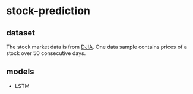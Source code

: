 # stock-prediction
 
## dataset
The stock market data is from
[DJIA](https://www.kaggle.com/datasets/szrlee/stock-time-series-20050101-to-20171231).
One data sample contains prices of a stock over 50 consecutive days.

## models
- LSTM
